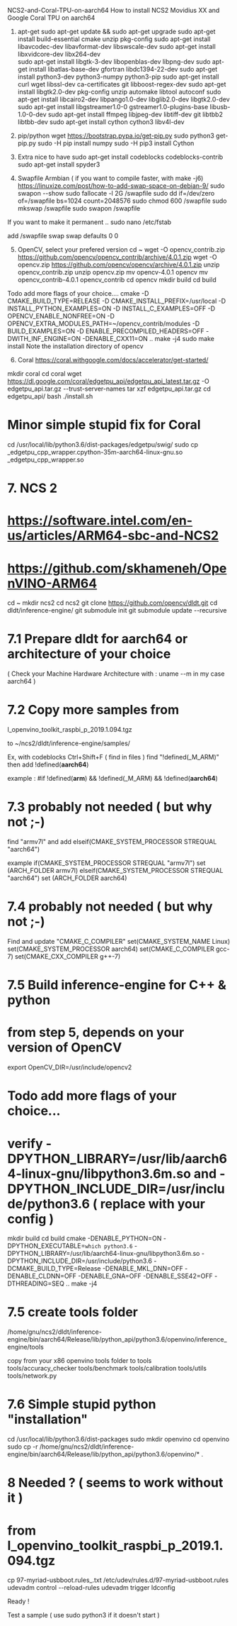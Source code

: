 NCS2-and-Coral-TPU-on-aarch64
How to install NCS2 Movidius XX and Google Coral TPU on aarch64


1. apt-get
sudo apt-get update && sudo apt-get upgrade
sudo apt-get install build-essential cmake unzip pkg-config
sudo apt-get install libavcodec-dev libavformat-dev libswscale-dev
sudo apt-get install libxvidcore-dev libx264-dev  
sudo apt-get install libgtk-3-dev libopenblas-dev libpng-dev
sudo apt-get install libatlas-base-dev gfortran libdc1394-22-dev
sudo apt-get install python3-dev python3-numpy python3-pip
sudo apt-get install curl wget libssl-dev ca-certificates git libboost-regex-dev
sudo apt-get install libgtk2.0-dev pkg-config unzip automake libtool autoconf
sudo apt-get install libcairo2-dev libpango1.0-dev libglib2.0-dev libgtk2.0-dev
sudo apt-get install libgstreamer1.0-0 gstreamer1.0-plugins-base libusb-1.0-0-dev
sudo apt-get install ffmpeg libjpeg-dev libtiff-dev  git  libtbb2 libtbb-dev
sudo apt-get install cython cython3 libv4l-dev

2. pip/python
wget https://bootstrap.pypa.io/get-pip.py
sudo python3 get-pip.py
sudo -H  pip  install numpy
sudo -H  pip3 install Cython
3. Extra nice to have
sudo apt-get install codeblocks codeblocks-contrib
sudo apt-get install spyder3

4. Swapfile Armbian ( if you want to compile faster, with make -j6)
https://linuxize.com/post/how-to-add-swap-space-on-debian-9/
sudo swapon --show
sudo fallocate -l 2G /swapfile
sudo dd if=/dev/zero of=/swapfile bs=1024 count=2048576
sudo chmod 600 /swapfile
sudo mkswap /swapfile
sudo swapon /swapfile

If you want to make it permanent ..
sudo nano /etc/fstab

 add
/swapfile swap swap defaults 0 0

5. OpenCV, select your prefered version
cd ~
wget -O opencv_contrib.zip https://github.com/opencv/opencv_contrib/archive/4.0.1.zip
wget -O opencv.zip https://github.com/opencv/opencv/archive/4.0.1.zip
unzip opencv_contrib.zip
unzip opencv.zip
mv opencv-4.0.1 opencv
mv opencv_contrib-4.0.1 opencv_contrib
cd opencv
mkdir build
cd build

Todo add more flags of your choice....
cmake -D CMAKE_BUILD_TYPE=RELEASE -D CMAKE_INSTALL_PREFIX=/usr/local -D INSTALL_PYTHON_EXAMPLES=ON -D INSTALL_C_EXAMPLES=OFF -D OPENCV_ENABLE_NONFREE=ON -D OPENCV_EXTRA_MODULES_PATH=~/opencv_contrib/modules -D BUILD_EXAMPLES=ON -D ENABLE_PRECOMPILED_HEADERS=OFF -DWITH_INF_ENGINE=ON -DENABLE_CXX11=ON  ..
make -j4
sudo make install
Note the installation directory of opencv

6. Coral
https://coral.withgoogle.com/docs/accelerator/get-started/

mkdir coral
cd coral
wget https://dl.google.com/coral/edgetpu_api/edgetpu_api_latest.tar.gz -O edgetpu_api.tar.gz --trust-server-names
tar xzf edgetpu_api.tar.gz
cd edgetpu_api/
bash ./install.sh

# Minor simple stupid fix for Coral
cd /usr/local/lib/python3.6/dist-packages/edgetpu/swig/
sudo cp _edgetpu_cpp_wrapper.cpython-35m-aarch64-linux-gnu.so _edgetpu_cpp_wrapper.so

# 7. NCS 2
# https://software.intel.com/en-us/articles/ARM64-sbc-and-NCS2
# https://github.com/skhameneh/OpenVINO-ARM64

cd ~
mkdir ncs2
cd ncs2
git clone https://github.com/opencv/dldt.git
cd dldt/inference-engine/
git submodule init
git submodule update --recursive

# 7.1 Prepare dldt for aarch64 or architecture of your choice
( Check your Machine Hardware Architecture with : uname --m  in my case aarch64 )

# 7.2 Copy more samples from
l_openvino_toolkit_raspbi_p_2019.1.094.tgz

to
~/ncs2/dldt/inference-engine/samples/


Ex, with codeblocks Ctrl+Shift+F  ( find in files )
find  "!defined(_M_ARM)" then add  !defined(__aarch64__)

example : #if !defined(__arm__) && !defined(_M_ARM) && !defined(__aarch64__)

# 7.3 probably not needed ( but why not ;-)
find "armv7l" and add elseif(CMAKE_SYSTEM_PROCESSOR STREQUAL "aarch64")

example
if(CMAKE_SYSTEM_PROCESSOR STREQUAL "armv7l")
    set (ARCH_FOLDER armv7l)
elseif(CMAKE_SYSTEM_PROCESSOR STREQUAL "aarch64")
    set (ARCH_FOLDER aarch64)

# 7.4 probably not needed ( but why not ;-)
Find and update "CMAKE_C_COMPILER"
set(CMAKE_SYSTEM_NAME Linux)
set(CMAKE_SYSTEM_PROCESSOR aarch64)
set(CMAKE_C_COMPILER gcc-7)
set(CMAKE_CXX_COMPILER g++-7)


# 7.5 Build inference-engine for C++ & python

# from step 5, depends on your version of OpenCV
export OpenCV_DIR=/usr/include/opencv2


# Todo add more flags of your choice...
# verify -DPYTHON_LIBRARY=/usr/lib/aarch64-linux-gnu/libpython3.6m.so  and -DPYTHON_INCLUDE_DIR=/usr/include/python3.6  ( replace with your config )

mkdir build
cd build
cmake -DENABLE_PYTHON=ON -DPYTHON_EXECUTABLE=`which python3.6` -DPYTHON_LIBRARY=/usr/lib/aarch64-linux-gnu/libpython3.6m.so -DPYTHON_INCLUDE_DIR=/usr/include/python3.6 -DCMAKE_BUILD_TYPE=Release -DENABLE_MKL_DNN=OFF -DENABLE_CLDNN=OFF -DENABLE_GNA=OFF -DENABLE_SSE42=OFF -DTHREADING=SEQ ..
make -j4

# 7.5 create tools folder
/home/gnu/ncs2/dldt/inference-engine/bin/aarch64/Release/lib/python_api/python3.6/openvino/inference_engine/tools

copy from your x86 openvino tools folder to tools  
tools/accuracy_checker
tools/benchmark
tools/calibration
tools/utils
tools/network.py

# 7.6 Simple stupid python "installation"
cd /usr/local/lib/python3.6/dist-packages
sudo mkdir  openvino
cd openvino
sudo cp -r /home/gnu/ncs2/dldt/inference-engine/bin/aarch64/Release/lib/python_api/python3.6/openvino/* .

# 8 Needed ? ( seems to work without it )
# from l_openvino_toolkit_raspbi_p_2019.1.094.tgz

cp 97-myriad-usbboot.rules_.txt /etc/udev/rules.d/97-myriad-usbboot.rules
udevadm control --reload-rules
udevadm trigger
ldconfig


Ready !

Test a sample  ( use sudo python3 if it doesn't start )

